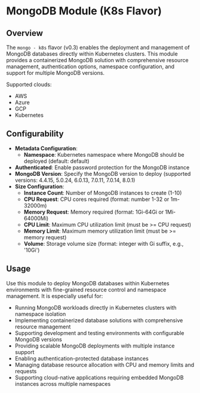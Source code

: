 # MongoDB Module (K8s Flavor)

## Overview

The `mongo - k8s` flavor (v0.3) enables the deployment and management of MongoDB databases directly within Kubernetes clusters. This module provides a containerized MongoDB solution with comprehensive resource management, authentication options, namespace configuration, and support for multiple MongoDB versions.

Supported clouds:
- AWS
- Azure
- GCP
- Kubernetes

## Configurability

- **Metadata Configuration**:
  - **Namespace**: Kubernetes namespace where MongoDB should be deployed (default: default)
- **Authenticated**: Enable password protection for the MongoDB instance
- **MongoDB Version**: Specify the MongoDB version to deploy (supported versions: 4.4.15, 5.0.24, 6.0.13, 7.0.11, 7.0.14, 8.0.1)
- **Size Configuration**:
  - **Instance Count**: Number of MongoDB instances to create (1-10)
  - **CPU Request**: CPU cores required (format: number 1-32 or 1m-32000m)
  - **Memory Request**: Memory required (format: 1Gi-64Gi or 1Mi-64000Mi)
  - **CPU Limit**: Maximum CPU utilization limit (must be >= CPU request)
  - **Memory Limit**: Maximum memory utilization limit (must be >= memory request)
  - **Volume**: Storage volume size (format: integer with Gi suffix, e.g., '10Gi')

## Usage

Use this module to deploy MongoDB databases within Kubernetes environments with fine-grained resource control and namespace management. It is especially useful for:

- Running MongoDB workloads directly in Kubernetes clusters with namespace isolation
- Implementing containerized database solutions with comprehensive resource management
- Supporting development and testing environments with configurable MongoDB versions
- Providing scalable MongoDB deployments with multiple instance support
- Enabling authentication-protected database instances
- Managing database resource allocation with CPU and memory limits and requests
- Supporting cloud-native applications requiring embedded MongoDB instances across multiple namespaces
